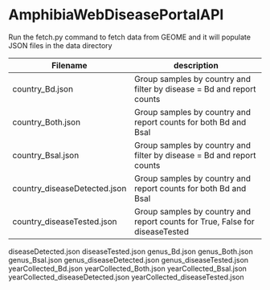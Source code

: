 # AmphibiaWebDiseasePortalAPI

Run the fetch.py command to fetch data from GEOME and it will populate
JSON files in the data directory

|Filename|description|
|---|---|
|country_Bd.json|Group samples by country and filter by disease = Bd and report counts|
|country_Both.json|Group samples by country and report counts for both Bd and Bsal|
|country_Bsal.json|Group samples by country and filter by disease = Bd and report counts|
|country_diseaseDetected.json|Group samples by country and report counts for both Bd and Bsal|
|country_diseaseTested.json|Group samples by country and report counts for True, False for diseaseTested|


diseaseDetected.json
diseaseTested.json
genus_Bd.json
genus_Both.json
genus_Bsal.json
genus_diseaseDetected.json
genus_diseaseTested.json
yearCollected_Bd.json
yearCollected_Both.json
yearCollected_Bsal.json
yearCollected_diseaseDetected.json
yearCollected_diseaseTested.json

